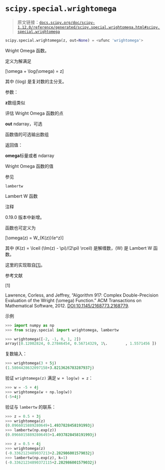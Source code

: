 # `scipy.special.wrightomega`

> 原文链接：[`docs.scipy.org/doc/scipy-1.12.0/reference/generated/scipy.special.wrightomega.html#scipy.special.wrightomega`](https://docs.scipy.org/doc/scipy-1.12.0/reference/generated/scipy.special.wrightomega.html#scipy.special.wrightomega)

```py
scipy.special.wrightomega(z, out=None) = <ufunc 'wrightomega'>
```

Wright Omega 函数。

定义为解满足

\[\omega + \log(\omega) = z\]

其中 \(\log\) 是复对数的主分支。

参数：

**z**数组类似

评估 Wright Omega 函数的点

**out** ndarray，可选

函数值的可选输出数组

返回值：

**omega**标量或者 ndarray

Wright Omega 函数的值

参见

`lambertw`

Lambert W 函数

注释

0.19.0 版本中新增。

函数也可定义为

\[\omega(z) = W_{K(z)}(e^z)\]

其中 \(K(z) = \lceil (\Im(z) - \pi)/(2\pi) \rceil\) 是解缠数，\(W\) 是 Lambert W 函数。

这里的实现取自[[1]](#ra2855f60169f-1)。

参考文献

[1]

Lawrence, Corless, and Jeffrey, “Algorithm 917: Complex Double-Precision Evaluation of the Wright \(\omega\) Function.” ACM Transactions on Mathematical Software, 2012\. [DOI:10.1145/2168773.2168779](https://doi.org/10.1145/2168773.2168779).

示例

```py
>>> import numpy as np
>>> from scipy.special import wrightomega, lambertw 
```

```py
>>> wrightomega([-2, -1, 0, 1, 2])
array([0.12002824, 0.27846454, 0.56714329, 1\.        , 1.5571456 ]) 
```

复数输入：

```py
>>> wrightomega(3 + 5j)
(1.5804428632097158+3.8213626783287937j) 
```

验证 `wrightomega(z)` 满足 `w + log(w) = z`：

```py
>>> w = -5 + 4j
>>> wrightomega(w + np.log(w))
(-5+4j) 
```

验证与 `lambertw` 的联系：

```py
>>> z = 0.5 + 3j
>>> wrightomega(z)
(0.0966015889280649+1.4937828458191993j)
>>> lambertw(np.exp(z))
(0.09660158892806493+1.4937828458191993j) 
```

```py
>>> z = 0.5 + 4j
>>> wrightomega(z)
(-0.3362123489037213+2.282986001579032j)
>>> lambertw(np.exp(z), k=1)
(-0.33621234890372115+2.282986001579032j) 
```
